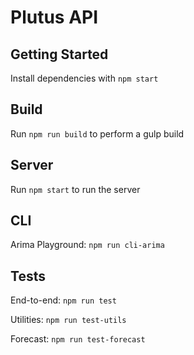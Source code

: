 # Plutus API

## Getting Started

Install dependencies with `npm start`

## Build

Run `npm run build` to perform a gulp build

## Server

Run `npm start` to run the server

## CLI

Arima Playground:  `npm run cli-arima`


## Tests

End-to-end: `npm run test`

Utilities: `npm run test-utils`

Forecast: `npm run test-forecast`